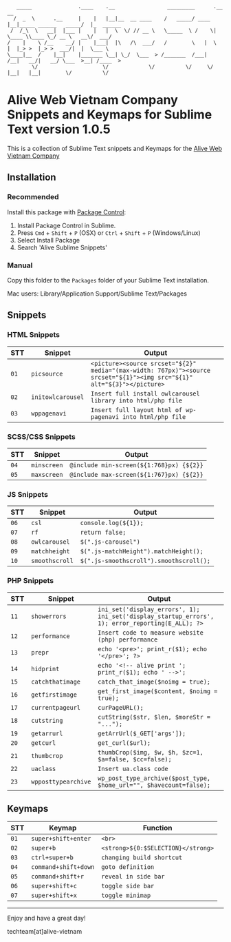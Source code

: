 ```
   _____               .____    .__                 _________      .__                      __          
  /  _  \      .__     |    |   |__|__  __ ____    /   _____/ ____ |__|_____ ______   _____/  |_  ______
 /  /_\  \   __|  |___ |    |   |  \  \/ // __ \   \_____  \ /    \|  \____ \\____ \_/ __ \   __\/  ___/
/    |    \ /__    __/ |    |___|  |\   /\  ___/   /        \   |  \  |  |_> >  |_> >  ___/|  |  \___ \ 
\____|__  /    |__|    |_______ \__| \_/  \___  > /_______  /___|  /__|   __/|   __/ \___  >__| /____  >
        \/                     \/             \/          \/     \/   |__|   |__|        \/          \/ 
```

Alive Web Vietnam Company Snippets and Keymaps for Sublime Text version 1.0.5
====================================================================

This is a collection of Sublime Text snippets and Keymaps for the [Alive Web Vietnam Company](https://alive-web.vn/)

## Installation

### Recommended

Install this package with [Package Control](https://sublime.wbond.net/):
1. Install Package Control in Sublime.
2. Press `Cmd` + `Shift` + `P` (OSX) or `Ctrl` + `Shift` + `P` (Windows/Linux)
3. Select Install Package
4. Search 'Alive Sublime Snippets'

### Manual

Copy this folder to the `Packages` folder of your Sublime Text installation.

Mac users: Library/Application Support/Sublime Text/Packages

## Snippets

### HTML Snippets
|STT|Snippet|Output|
|-------|-------|------|
| `01` | `picsource` | `<picture><source srcset="${2}" media="(max-width: 767px)"><source srcset="${1}"><img src="${1}" alt="${3}"></picture>` |
| `02` | `initowlcarousel` | `Insert full install owlcarousel library into html/php file` |
| `03` | `wppagenavi` | `Insert full layout html of wp-pagenavi into html/php file` |


### SCSS/CSS Snippets
|STT|Snippet|Output|
|-------|-------|------|
| `04` | `minscreen` | `@include min-screen(${1:768}px) {${2}}` |
| `05` | `maxscreen` | `@include max-screen(${1:767}px) {${2}}` |


### JS Snippets
|STT|Snippet|Output|
|-------|-------|------|
| `06` | `csl` | `console.log(${1});` |
| `07` | `rf` | `return false;` |
| `08` | `owlcarousel` | `$(".js-carousel")` |
| `09` | `matchheight` | `$(".js-matchHeight").matchHeight();` |
| `10` | `smoothscroll` | `$(".js-smoothscroll").smoothscroll();` |


### PHP Snippets
|STT|Snippet|Output|
|-------|-------|------|
| `11` | `showerrors` | `ini_set('display_errors', 1); ini_set('display_startup_errors', 1); error_reporting(E_ALL); ?>` |
| `12` | `performance` | `Insert code to measure website (php) performance` |
| `13` | `prepr` | `echo '<pre>'; print_r($1); echo '</pre>'; ?>` |
| `14` | `hidprint` | `echo '<!-- alive print '; print_r($1); echo ' -->';` |
| `15` | `catchthatimage` | `catch_that_image($noimg = true);` |
| `16` | `getfirstimage` | `get_first_image($content, $noimg = true);` |
| `17` | `currentpageurl` | `curPageURL();` |
| `18` | `cutstring` | `cutString($str, $len, $moreStr = "...");` |
| `19` | `getarrurl` | `getArrUrl($_GET['args']);` |
| `20` | `getcurl` | `get_curl($url);` |
| `21` | `thumbcrop` | `thumbCrop($img, $w, $h, $zc=1, $a=false, $cc=false);` |
| `22` | `uaclass` | `Insert ua.class code` |
| `23` | `wpposttypearchive` | `wp_post_type_archive($post_type, $home_url="", $havecount=false);` |

## Keymaps

|STT|Keymap|Function|
|-------|-------|------|
| `01` | `super+shift+enter` | `<br>` |
| `02` | `super+b` | `<strong>${0:$SELECTION}</strong>` |
| `03` | `ctrl+super+b` | `changing build shortcut` |
| `04` | `command+shift+down` | `goto definition` |
| `05` | `command+shift+r` | `reveal in side bar` |
| `06` | `super+shift+c` | `toggle side bar` |
| `07` | `super+shift+x` | `toggle minimap` |

--------------------------

Enjoy and have a great day!

techteam[at]alive-vietnam